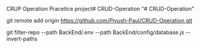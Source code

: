 CRUP Operation Pracetice project# CRUD-Operation
"# CRUD-Operation" 

git remote add origin https://github.com/Piyush-Paul/CRUD-Operation.git

git filter-repo --path BackEnd/.env --path BackEnd/config/database.js --invert-paths